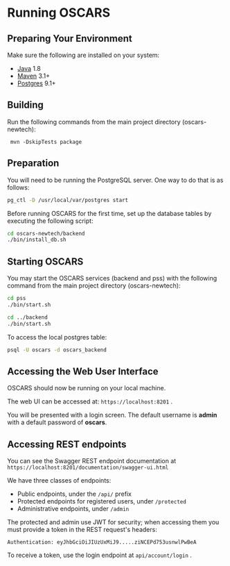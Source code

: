 # Running OSCARS

## Preparing Your Environment

Make sure the following are installed on your system:

* [Java](https://www.java.com) 1.8
* [Maven](http://maven.apache.org) 3.1+
* [Postgres](https://www.postgresql.org/) 9.1+

## Building

Run the following commands from the main project directory (oscars-newtech):

```
 mvn -DskipTests package 
```

## Preparation

You will need to be running the PostgreSQL server. One way to do that is as follows:

```bash
pg_ctl -D /usr/local/var/postgres start
```

Before running OSCARS for the first time, set up the database tables by executing the following script:

```bash
cd oscars-newtech/backend
./bin/install_db.sh
```

## Starting OSCARS

You may start the OSCARS services (backend and pss) with the following command from the main project directory (oscars-newtech):

```bash
cd pss
./bin/start.sh

cd ../backend
./bin/start.sh
```

To access the local postgres table:

```bash
psql -U oscars -d oscars_backend
```

## Accessing the Web User Interface 

OSCARS should now be running on your local machine.
 
The web UI can be accessed at: ``https://localhost:8201`` . 

You will be presented with a login screen. The default username is **admin** with a default password of **oscars**. 

## Accessing REST endpoints

You can see the Swagger REST endpoint documentation at ``https://localhost:8201/documentation/swagger-ui.html``

We have three classes of endpoints:
 * Public endpoints, under the ``/api/`` prefix
 * Protected endpoints for registered users, under ``/protected``
 * Administrative endpoints, under ``/admin``

The protected and admin use JWT for security; when accessing them you must provide a token in the REST request's headers:

```
Authentication: eyJhbGciOiJIUzUxMiJ9.....ziNCEPd753usnwlPwBeA
```

To receive a token, use the login endpoint at ``api/account/login`` .
